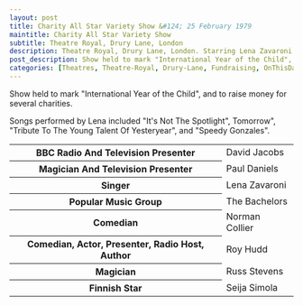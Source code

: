 ```yaml
---
layout: post
title: Charity All Star Variety Show &#124; 25 February 1979
maintitle: Charity All Star Variety Show
subtitle: Theatre Royal, Drury Lane, London
description: Theatre Royal, Drury Lane, London. Starring Lena Zavaroni
post_description: Show held to mark "International Year of the Child", and to raise money for several charities.
categories: [Theatres, Theatre-Royal, Drury-Lane, Fundraising, OnThisDay25February]
---
```


Show held to mark &quot;International Year of the Child&quot;, and to raise money for several charities.

Songs performed by Lena included &quot;It's Not The Spotlight&quot;, Tomorrow&quot;, &quot;Tribute To The Young Talent Of Yesteryear&quot;, and &quot;Speedy Gonzales&quot;.

<table>
<tr><th>BBC Radio And Television Presenter</th><td>David Jacobs</td></tr>
<tr><th>Magician And Television Presenter</th><td>Paul Daniels</td></tr>
<tr><th>Singer</th><td>Lena Zavaroni</td></tr>
<tr><th>Popular Music Group</th><td>The Bachelors</td></tr>
<tr><th>Comedian</th><td>Norman Collier</td></tr>
<tr><th>Comedian, Actor, Presenter, Radio Host, Author</th><td>Roy Hudd</td></tr>
<tr><th>Magician</th><td>Russ Stevens</td></tr>
<tr><th>Finnish Star</th><td>Seija Simola</td></tr>
</table>

